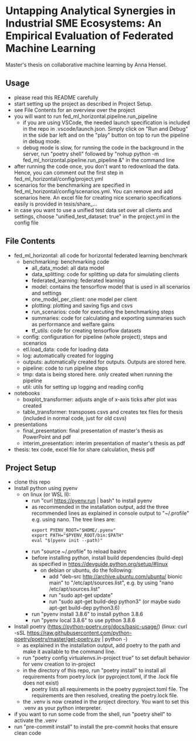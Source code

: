# Untapping Analytical Synergies in Industrial SME Ecosystems: An Empirical Evaluation of Federated Machine Learning
Master's thesis on collaborative machine learning by Anna Hensel.

## Usage
- please read this README carefully
- start setting up the project as described in Project Setup.
- see File Contents for an overview over the project
- you will want to run fed_ml_horizontal.pipeline.run_pipeline
  - if you are using VSCode, the needed launch specification is included in the repo in .vscode/launch.json. Simply click on "Run and Debug" in the side bar left and on the "play" button on top to run the pipeline in debug mode.
  - debug mode is slow, for running the code in the background in the server, run "poetry shell" followed by "nohup python -m fed_ml_horizontal.pipeline.run_pipeline &" in the command line
- after running the code once, you don't want to redownload the data. Hence, you can comment out the first step in fed_ml_horizontal/config/project.yml
- scenarios for the benchmarking are specified in fed_ml_horizontal/config/scenarios.yml. You can remove and add scenarios here. An excel file for creating nice scenario specifications easily is provided in tesis/share_...
- in case you want to use a unified test data set over all clients and settings, choose "unified_test_dataset: true" in the project.yml in the config file

## File Contents
- fed_ml_horizontal: all code for horizontal federated learning benchmark
  - benchmarking: benchmarking code
    - all_data_model: all data model
    - data_splitting: code for splitting up data for simulating clients
    - federated_learning: federated learning
    - model: contains the tensorflow model that is used in all scenarios and settings
    - one_model_per_client: one model per client
    - plotting: plotting and saving figs and csvs
    - run_scenarios: code for executing the benchmarking steps
    - summaries: code for calculating and exporting summaries such as performance and welfare gains
    - tf_utils: code for creating tensorflow datasets
  - config: configuration for pipeline (whole project), steps and scenarios
  - etl.load_data: code for loading data
  - log: automatically created for logging
  - outputs: automatically created for outputs. Outputs are stored here.
  - pipeline: code to run pipeline steps
  - tmp: data is being stored here. only created when running the pipeline
  - util: utils for setting up logging and reading config
- notebooks
  - boxplot_transformer: adjusts angle of x-axis ticks after plot was created
  - table_transformer: transposes csvs and creates tex files for thesis (included in normal code, just for old csvs)
- presentations
  - final_presentation: final presentation of master's thesis as PowerPoint and pdf
  - interim_presentation: interim presentation of master's thesis as pdf
- thesis: tex code, excel file for share calculation, thesis pdf


## Project Setup
- clone this repo
- Install python using pyenv
  - on linux (or WSL II):
    - run "curl https://pyenv.run | bash" to install pyenv
    - as recommended in the installation output, add the three recommended lines as explained in console output to "~/.profile" e.g. using nano. The tree lines are:
        ```
        export PYENV_ROOT="$HOME/.pyenv"
        export PATH="$PYENV_ROOT/bin:$PATH"
        eval "$(pyenv init --path)"
        ```
    - run "source ~/.profile" to reload bashrc
    - before installing python, install build dependencies (build-dep) as specified in <https://devguide.python.org/setup/#linux>
      - on debian or ubuntu, do the following:
        - add "deb-src http://archive.ubuntu.com/ubuntu/ bionic main" to "/etc/apt/sources.list", e.g. by using "nano /etc/apt/sources.list"
        - run "sudo apt-get update"
        - run "sudo apt-get build-dep python3" (or maybe sudo apt-get build-dep python3.6)
    - run "pyenv install 3.8.6" to install python 3.8.6
    - run "pyenv local 3.8.6" to use python 3.8.6
- Install poetry (<https://python-poetry.org/docs/basic-usage/>) (linux: curl -sSL https://raw.githubusercontent.com/python-poetry/poetry/master/get-poetry.py | python -)
  - as explained in the installation output, add poetry to the path and make it available to the command line.
  - run "poetry config virtualenvs.in-project true" to set default behavior for venv creation to in-project
  - in the directory of this repo, run "poetry install" to install all requirements from poetry.lock (or pyproject.toml, if the .lock file does not exist)
    - poetry lists all requirements in the poetry pyproject.toml file. The requirements are then resolved, creating the poetry.lock file.
  - the .venv is now created in the project directory. You want to set this .venv as your python interpreter.
- if you want to run some code from the shell, run "poetry shell" to activate the .venv
- run "pre-commit install" to install the pre-commit hooks that ensure clean code
